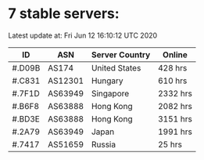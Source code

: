 # 7 stable servers:

Latest update at: Fri Jun 12 16:10:12 UTC 2020

| ID | ASN | Server Country | Online |
| -- | --- | -------------- | ------ |
| #.D09B | AS174 | United States | 428 hrs |
| #.C831 | AS12301 | Hungary | 610 hrs |
| #.7F1D | AS63949 | Singapore | 2332 hrs |
| #.B6F8 | AS63888 | Hong Kong | 2082 hrs |
| #.BD3E | AS63888 | Hong Kong | 3151 hrs |
| #.2A79 | AS63949 | Japan | 1991 hrs |
| #.7417 | AS51659 | Russia | 25 hrs |

